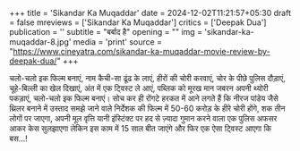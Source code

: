 +++
title = 'Sikandar Ka Muqaddar'
date = 2024-12-02T11:21:57+05:30
draft = false
mreviews = ['Sikandar Ka Muqaddar']
critics = ['Deepak Dua']
publication = ''
subtitle = "बर्बाद है"
opening = ""
img = 'sikandar-ka-muqaddar-8.jpg'
media = 'print'
source = "https://www.cineyatra.com/sikandar-ka-muqaddar-movie-review-by-deepak-dua/"
+++

चलो-चलो इक फिल्म बनाएं, नाम कैची-सा ढूंढ के लाएं, हीरों की चोरी करवाएं, चोर के पीछे पुलिस दौड़ाएं, चूहे-बिल्ली का खेल दिखाएं, अंत में एक ट्विस्ट ले आएं, पब्लिक को मूरख मान जबरन अपनी थ्योरी पकड़ाएं, चलो-चलो इक फिल्म बनाएं। सोच कर ही रोंगटे हरकत में आने लगते हैं कि नीरज पांडेय जैसे थ्रिलर बनाने में उस्ताद समझे जाने वाले निर्देशक की फिल्म में 50-60 करोड़ के हीरे चोरी होंगे, शक तीन लोगों पर जाएगा, अपनी मूल वृत्ति यानी इंस्टिंक्ट पर हद से ज़्यादा गुमान करने वाला एक पुलिस अफसर आकर केस सुलझाएगा लेकिन इस काम में 15 साल बीत जाएंगे और फिर एक ऐसा ट्विस्ट आएगा कि बस…!
